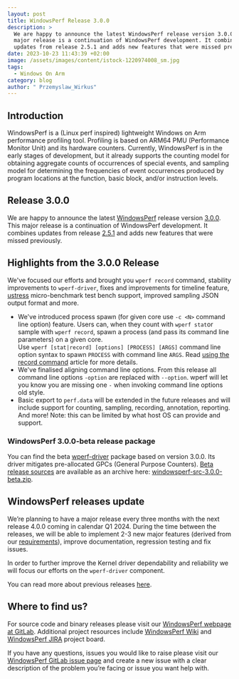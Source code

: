 ```yaml
---
layout: post
title: WindowsPerf Release 3.0.0
description: >
  We are happy to announce the latest WindowsPerf release version 3.0.0. This
  major release is a continuation of WindowsPerf development. It combines
  updates from release 2.5.1 and adds new features that were missed previously.
date: 2023-10-23 11:43:39 +02:00
image: /assets/images/content/istock-1220974008_sm.jpg
tags:
  - Windows On Arm
category: blog
author: " Przemyslaw_Wirkus"
---
```

## Introduction

WindowsPerf is a (Linux perf inspired) lightweight Windows on Arm performance profiling tool. Profiling is based on ARM64 PMU (Performance Monitor Unit) and its hardware counters. Currently, WindowsPerf is in the early stages of development, but it already supports the counting model for obtaining aggregate counts of occurrences of special events, and sampling model for determining the frequencies of event occurrences produced by program locations at the function, basic block, and/or instruction levels.

## Release 3.0.0

We are happy to announce the latest [WindowsPerf](https://gitlab.com/Linaro/WindowsPerf/windowsperf) release version [3.0.0](https://gitlab.com/Linaro/WindowsPerf/windowsperf/-/releases/3.0.0). This major release is a continuation of WindowsPerf development. It combines updates from release [2.5.1](https://gitlab.com/Linaro/WindowsPerf/windowsperf/-/releases/2.5.1) and adds new features that were missed previously.

## Highlights from the 3.0.0 Release

We've focused our efforts and brought you `wperf record` command, stability improvements to `wperf-driver`, fixes and improvements for timeline feature, [ustress](https://gitlab.arm.com/telemetry-solution/telemetry-solution/-/tree/main/tools/ustress) micro-benchmark test bench support, improved sampling JSON output format and more.

* We've introduced process spawn (for given core use `-c <N>` command line option) feature. Users can, when they count with `wperf stat`or sample with `wperf record`, spawn a process (and pass its command line parameters) on a given core.\
  Use `wperf [stat|record] [options] [PROCESS] [ARGS]` command line option syntax to spawn `PROCESS` with command line `ARGS`. Read [using the record command](https://gitlab.com/Linaro/WindowsPerf/windowsperf/-/blob/main/wperf/README.md?ref_type=heads#using-the-record-command) article for more details.
* We've finalised aligning command line options. From this release all command line options `-option` are replaced with `--option`. wperf will let you know you are missing one `-` when invoking command line options old style.
* Basic export to `perf.data` will be extended in the future releases and will include support for counting, sampling, recording, annotation, reporting. And more! Note: this can be limited by what host OS can provide and support.

### WindowsPerf 3.0.0-beta release package

You can find the beta [wperf-driver](https://gitlab.com/api/v4/projects/40381146/packages/generic/windowsperf/3.0.0/windowsperf-bin-3.0.0-beta.zip) package based on version 3.0.0. Its driver mitigates pre-allocated GPCs (General Purpose Counters). [Beta release sources](https://gitlab.com/Linaro/WindowsPerf/windowsperf/-/tree/3.0.0-beta?ref_type=tags) are available as an archive here: [windowsperf-src-3.0.0-beta.zip](https://gitlab.com/api/v4/projects/40381146/packages/generic/windowsperf/3.0.0/windowsperf-src-3.0.0-beta.zip).

## WindowsPerf releases update

We’re planning to have a major release every three months with the next release 4.0.0 coming in calendar Q1 2024. During the time between the releases, we will be able to implement 2-3 new major features (derived from our [requirements](https://gitlab.com/Linaro/WindowsPerf/windowsperf/-/requirements_management/requirements)), improve documentation, regression testing and fix issues.

In order to further improve the Kernel driver dependability and reliability we will focus our efforts on the `wperf-driver` component.

You can read more about previous releases [here](https://www.linaro.org/blog/windowsperf-release-2-4-0-introduces-the-first-stable-version-of-sampling-model-support/).

## Where to find us?

For source code and binary releases please visit our [WindowsPerf webpage at GitLab](https://gitlab.com/Linaro/WindowsPerf/windowsperf). Additional project resources include [WindowsPerf Wiki](https://linaro.atlassian.net/wiki/spaces/WPERF/overview) and [WindowsPerf JIRA](https://linaro.atlassian.net/jira/software/c/projects/WPERF/boards/169) project board.

If you have any questions, issues you would like to raise please visit our [WindowsPerf GitLab issue page](https://gitlab.com/Linaro/WindowsPerf/windowsperf/-/issues) and create a new issue with a clear description of the problem you’re facing or issue you want help with.